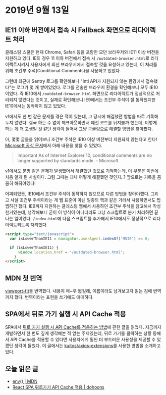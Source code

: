 # 2019년 9월 13일

## IE11 이하 버전에서 접속 시 Fallback 화면으로 리다이렉트 처리

클래스팅 스쿨은 현재 Chrome, Safari 등을 포함한 모던 브라우저와 IE11 이상 버전을 지원하고 있다. IE의 경우 11 이하 버전에서 접속 시 `/outdated-browser.html`로 리다이렉트시켜서 사용자에게 최신 브라우저에서 접속할 것을 요청하고 있는데, 이 처리를 위해 조건부 주석(Conditional Comments)을 사용하고 있었다.

그런데 최근에 Sentry 로그를 확인해보니 "Intl API가 지원되지 않는 환경에서 접속했다"는 로그가 몇 개 쌓여있었다. 로그를 전송한 브라우저 환경을 확인해보니 모두 IE10이었다. 즉 IE10에서 `/outdated-browser.html` 화면으로 리다이렉트가 정상적으로 처리되지 않았다는 것이고, 실제로 확인해보니 IE9에서는 조건부 주석이 잘 동작했지만 IE10에서는 동작하지 않고 있었다.

v1에서도 한 번 같은 문제를 겪은 적이 있는데, 그 당시에 해결했던 방법을 따로 기록해두지 않았다. 결국 하는 수 없이 체크아웃하면서 예전 코드를 뒤져볼까 했는데, 이렇게 하는 게 더 고생일 것 같단 생각이 들어서 그냥 구글링으로 해결할 방법을 찾아봤다.

아, 몇몇 글들을 읽어보니 조건부 주석은 IE10 이상 버전부터 지원되지 않는다고 한다! [Microsoft 공식 문서](https://docs.microsoft.com/en-us/previous-versions/windows/internet-explorer/ie-developer/compatibility/ms537512(v=vs.85)?redirectedfrom=MSDN)에서 아래 내용을 찾을 수 있었다.

> Important As of Internet Explorer 10, conditional comments are no longer supported by standards mode. - Microsoft

v1에서도 분명 같은 문제가 발생했어서 해결했던 것으로 기억하는데, 이 부분은 이번에 처음 알게 된 사실이다. 그럼 그때는 대체 어떻게 해결했던 것인지..? 앞으로는 기록을 꼼꼼히 해둬야겠다!

어찌되었든, IE10에서 조건부 주석이 동작하지 않으므로 다른 방법을 찾아야했다. 그리고 사실 조건부 주석이라는 게 웹 표준이 아닌 일종의 핵과 같은 거라서 사용하면서도 찝찝하긴 했다. IE9까지 지원하는 클래스팅 웹에서 사용하던 조건부 주석을 참고해서 작성한거였는데, 생각해보니 굳이 이 방식이 아니더라도 그냥 스크립트로 분기 처리하면 끝나는 일이었다. `/index.html`에 다음 스크립트를 추가해서 IE10에서도 정상적으로 리다이렉트되도록 처리했다.

```html
<script type="text/javascript">
  var isLowerThanIE11 = navigator.userAgent.indexOf('MSIE') >= 0;

  if (isLowerThanIE11) {
      window.location.href = '/outdated-browser.html';
    }
</script>
```

## MDN 첫 번역

[viewport-fit](https://developer.mozilla.org/ko/docs/Web/CSS/@viewport/viewport-fit)을 번역했다. 내용이 매~우 짧길래, 이름이라도 남겨보고자 읽는 김에 번역까지 했다. 번역이라는 표현을 쓰기에도 애매하다.

## SPA에서 뒤로 가기 실행 시 API Cache 적용

SPA에서 [뒤로 가기 실행 시 API Cache를 적용하는 방법](https://dohoons.com/blog/1810/)에 관한 글을 읽었다. 지금까지 개발하면서 한 번도 깊게 생각해본 적 없는 주제였는데, 뒤로 가기를 클릭하는 상황 등에서 API Cache를 적용할 수 있다면 사용자에게 훨씬 더 부드러운 사용성을 제공할 수 있겠단 생각이 들었다. 이 글에서는 [kuitos/axios-extensions](https://github.com/kuitos/axios-extensions)를 사용한 방법을 소개하고 있다.

## 오늘 읽은 글

* [env() | MDN](https://developer.mozilla.org/en-US/docs/Web/CSS/env)
* [React SPA 뒤로가기 API Cache 적용 | dohoons](https://dohoons.com/blog/1810/)

